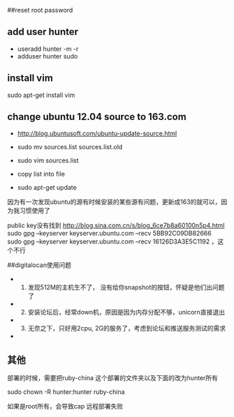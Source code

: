 ##reset root password
## add user hunter
* useradd hunter -m -r
* adduser hunter sudo

## install vim
sudo apt-get install vim

## change ubuntu 12.04 source to 163.com
* http://blog.ubuntusoft.com/ubuntu-update-source.html

* sudo mv sources.list sources.list.old
* sudo vim sources.list

* copy list into file

* sudo apt-get update

 因为有一次发现ubuntu的源有时候安装的某些源有问题，更新成163的就可以，因为我习惯使用了
 
public key没有找到
http://blog.sina.com.cn/s/blog_6ce7b8a60100n5p4.html
sudo gpg –keyserver keyserver.ubuntu.com –recv 5BB92C09DB82666
sudo gpg –keyserver keyserver.ubuntu.com –recv 16126D3A3E5C1192 ，这个不行

##digitalocan使用问题
* 1. 发现512M的主机生不了， 没有给你snapshot的按钮，怀疑是他们出问题了
* 2. 安装论坛后，经常down机，原因是因为内存分配不够，unicorn直接退出
* 3. 无奈之下，只好用2cpu, 2G的服务了，考虑到论坛和推送服务测试的需求
* 

## 其他

部署的时候，需要把ruby-china 这个部署的文件夹以及下面的改为hunter所有

sudo chown -R hunter:hunter ruby-china

如果是root所有，会导致cap 远程部署失败
